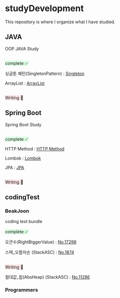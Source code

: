 # studyDevelopment

This repository is where I organize what I have studied.

## JAVA
OOP JAVA Study

<br>
<span style="background-color:#DCFFE4">complete ✅ </span>

싱글톤 패턴(SingletonPattern) : [Singleton][Singletonlink]

[Singletonlink]: ./OOP/JAVA/SingletonPattern/Singleton.md

ArrayList : [ArrayList][ArrayListlink]

[ArrayListlink]: ./OOP/JAVA/ArrayList/ArrayListTest.java

<br>
<span style="background-color:#FFE6E6">Writing 🤔 </span>

## Spring Boot
Spring Boot Study

<br>
<span style="background-color:#DCFFE4">complete ✅ </span>

HTTP Method : [HTTP Method][HTTPlink]
 
[HTTPlink]: ./SpringBoot/Basic/HTTP_Method/HTTP_Method.md

Lombok : [Lombok][Lomboklink]
 
[Lomboklink]: ./SpringBoot/Basic/Lombok/Lombok.md

JPA : [JPA][JPAlink]
 
[JPAlink]: ./SpringBoot/Basic/JPA/JPA.md

<br>
<span style="background-color:#FFE6E6">Writing 🤔 </span>

## codingTest
### BeakJoon

coding test bundle
<br><br>
<span style="background-color:#DCFFE4">complete ✅ </span>

오큰수(RightBiggerValue) : [No.17298][No.17298link]

[No.17298link]: ./codingTest/BeakJoon/No.17298/No.17298.md

스택_오름차순 (StackASC) : [No.1874][No.1874link]

[No.1874link]: ./codingTest/BeakJoon/No.1874/No.1874.md

<br>
<span style="background-color:#FFE6E6">Writing 🤔 </span>

절대값_힙(AbsHeap) (StackASC) : [No.11286][No.11286link]

[No.11286link]: ./codingTest/BeakJoon/No.11286/No.11286.md

### Programmers
